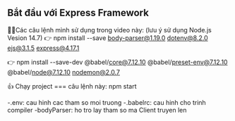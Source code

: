 ## Bắt đầu với Express Framework

🐱‍🏍Các câu lệnh mình sử dụng trong video này: (lưu ý sử dụng Node.js Vesion 14.7)
👉 npm install --save body-parser@1.19.0 dotenv@8.2.0 ejs@3.1.5 express@4.17.1

👉 npm install --save-dev @babel/core@7.12.10 @babel/preset-env@7.12.10 @babel/node@7.12.10 nodemon@2.0.7

👍 Chạy project === câu lệnh này: npm start

-.env: cau hinh cac tham so moi truong
-.babelrc: cau hinh cho trinh compiler
-bodyParser: ho tro lay tham so ma Client truyen len
